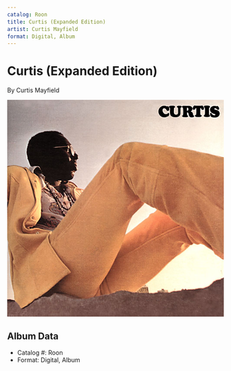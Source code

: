 ```yaml
---
catalog: Roon
title: Curtis (Expanded Edition)
artist: Curtis Mayfield
format: Digital, Album
---
```


# Curtis (Expanded Edition)

By Curtis Mayfield

![](../../assets/albumcovers/Curtis_Mayfield-Curtis_Expanded_Edition.png)

## Album Data

- Catalog #: Roon
- Format: Digital, Album

